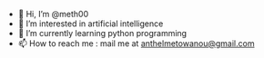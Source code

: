 - 👋 Hi, I’m @meth00
- 👀 I’m interested in artificial intelligence
- 🌱 I’m currently learning python programming
- 📫 How to reach me : mail me at anthelmetowanou@gmail.com

<!---
meth00/meth00 is a ✨ special ✨ repository because its `README.md` (this file) appears on your GitHub profile.
You can click the Preview link to take a look at your changes.
--->
